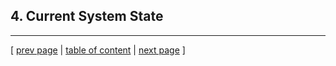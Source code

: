 ## 4. Current System State

---
[ [prev page](../chapters/400_lessons_learned_perspective.md) | [table of content](../table_of_content.md) | [next page](../chapters/402_conclusion.md) ]